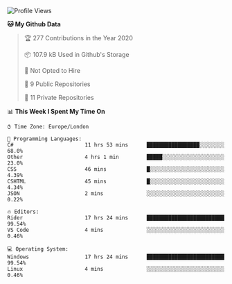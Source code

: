 <!--START_SECTION:waka-->
![Profile Views](http://img.shields.io/badge/Profile%20Views-0-blue)

**🐱 My Github Data** 

> 🏆 277 Contributions in the Year 2020
 > 
> 📦 107.9 kB Used in Github's Storage 
 > 
> 🚫 Not Opted to Hire
 > 
> 📜 9 Public Repositories
 > 
> 🔑 11 Private Repositories 

📊 **This Week I Spent My Time On** 

```text
⌚︎ Time Zone: Europe/London

💬 Programming Languages: 
C#                       11 hrs 53 mins      █████████████████░░░░░░░░   68.0% 
Other                    4 hrs 1 min         █████░░░░░░░░░░░░░░░░░░░░   23.0% 
CSS                      46 mins             █░░░░░░░░░░░░░░░░░░░░░░░░   4.39% 
CSHTML                   45 mins             █░░░░░░░░░░░░░░░░░░░░░░░░   4.34% 
JSON                     2 mins              ░░░░░░░░░░░░░░░░░░░░░░░░░   0.22%

🔥 Editors: 
Rider                    17 hrs 24 mins      █████████████████████████   99.54% 
VS Code                  4 mins              ░░░░░░░░░░░░░░░░░░░░░░░░░   0.46%

💻 Operating System: 
Windows                  17 hrs 24 mins      █████████████████████████   99.54% 
Linux                    4 mins              ░░░░░░░░░░░░░░░░░░░░░░░░░   0.46%

```


<!--END_SECTION:waka-->